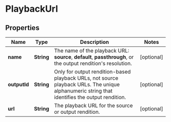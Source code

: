 
# PlaybackUrl

## Properties
Name | Type | Description | Notes
------------ | ------------- | ------------- | -------------
**name** | **String** | The name of the playback URL: **source**, **default**, **passthrough**, or the output rendition&#39;s resolution. |  [optional]
**outputId** | **String** | Only for output rendition-based playback URLs, not source playback URLs. The unique alphanumeric string that identifies the output rendition. |  [optional]
**url** | **String** | The playback URL for the source or output rendition. |  [optional]



